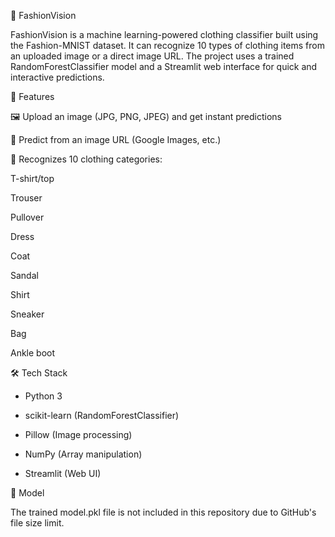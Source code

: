 👕 FashionVision

FashionVision is a machine learning-powered clothing classifier built using the Fashion-MNIST dataset.
It can recognize 10 types of clothing items from an uploaded image or a direct image URL.
The project uses a trained RandomForestClassifier model and a Streamlit web interface for quick and interactive predictions.

🚀 Features

🖼 Upload an image (JPG, PNG, JPEG) and get instant predictions

🔗 Predict from an image URL (Google Images, etc.)

🎯 Recognizes 10 clothing categories:

T-shirt/top

Trouser

Pullover

Dress

Coat

Sandal

Shirt

Sneaker

Bag

Ankle boot



🛠 Tech Stack

- Python 3

- scikit-learn (RandomForestClassifier)

- Pillow (Image processing)

- NumPy (Array manipulation)

- Streamlit (Web UI)

📂 Model

The trained model.pkl file is not included in this repository due to GitHub's file size limit.
